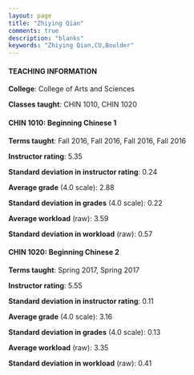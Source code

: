 ```yaml
---
layout: page
title: "Zhiying Qian" 
comments: true
description: "blanks"
keywords: "Zhiying Qian,CU,Boulder"
---
```

<head>
<script src="https://ajax.googleapis.com/ajax/libs/jquery/2.1.3/jquery.min.js"></script>
<script src="https://dl.dropboxusercontent.com/s/pc42nxpaw1ea4o9/highcharts.js?dl=0"></script>
<!-- <script src="../assets/js/highcharts.js"></script> -->
<style type="text/css">@font-face {
	font-family: "Bebas Neue";
	src: url(https://www.filehosting.org/file/details/544349/BebasNeue Regular.otf) format("opentype");
	}
	h1.Bebas { 
		font-family: "Bebas Neue", Verdana, Tahoma;
	}
</style>
</head>
	   
#### TEACHING INFORMATION

**College**: College of Arts and Sciences

**Classes taught**: CHIN 1010, CHIN 1020

#### CHIN 1010: Beginning Chinese 1

**Terms taught**: Fall 2016, Fall 2016, Fall 2016, Fall 2016

**Instructor rating**: 5.35

**Standard deviation in instructor rating**: 0.24

**Average grade** (4.0 scale): 2.88

**Standard deviation in grades** (4.0 scale): 0.22

**Average workload** (raw): 3.59

**Standard deviation in workload** (raw): 0.57

#### CHIN 1020: Beginning Chinese 2

**Terms taught**: Spring 2017, Spring 2017

**Instructor rating**: 5.55

**Standard deviation in instructor rating**: 0.11

**Average grade** (4.0 scale): 3.16

**Standard deviation in grades** (4.0 scale): 0.13

**Average workload** (raw): 3.35

**Standard deviation in workload** (raw): 0.41

